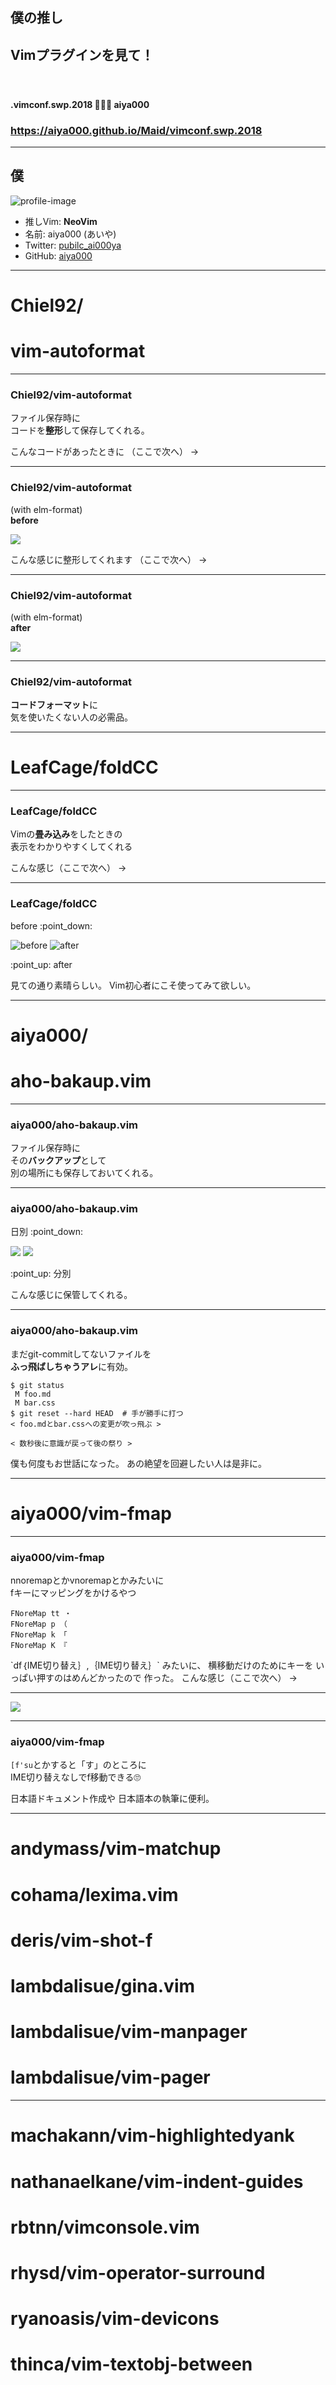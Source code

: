 ## 僕の推し
## Vimプラグインを見て！
　
#### .vimconf.swp.2018 🤟🙄🤟 aiya000
### https://aiya000.github.io/Maid/vimconf.swp.2018

- - - - -

## 僕
![profile-image](profile.png)

- 推しVim: **NeoVim**
- 名前: aiya000 (あいや)
- Twitter: [pubilc\_ai000ya](https://twitter.com/public_ai000ya)
- GitHub: [aiya000](https://github.com/aiya000)

- - - - -

# Chiel92/
# vim-autoformat

- - - - -

### Chiel92/vim-autoformat

ファイル保存時に  
コードを**整形**して保存してくれる。

<aside class="notes">
こんなコードがあったときに  
（ここで次へ） ->
</aside>

- - - - -

### Chiel92/vim-autoformat

(with elm-format)  
**before**

![](autoformat-before.png)

<aside class="notes">
こんな感じに整形してくれます  
（ここで次へ） ->
</aside>

- - - - -

### Chiel92/vim-autoformat

(with elm-format)  
**after**

![](autoformat-after.png)

- - - - -

### Chiel92/vim-autoformat

**コードフォーマット**に  
気を使いたくない人の必需品。

- - - - -

# LeafCage/foldCC

- - - - -

### LeafCage/foldCC

Vimの**畳み込み**をしたときの  
表示をわかりやすくしてくれる

<aside class="notes">
こんな感じ（ここで次へ） ->
</aside>

- - - - -

### LeafCage/foldCC

<p class="left">
before :point_down:
</p>

![before](foldCC-before.png)
![after](foldCC-after.png)

<p class="right">
:point_up: after
</p>

<aside class="notes">
見ての通り素晴らしい。  
Vim初心者にこそ使ってみて欲しい。
</aside>

- - - - -

# aiya000/
# aho-bakaup.vim

- - - - -

### aiya000/aho-bakaup.vim

ファイル保存時に  
その**バックアップ**として  
別の場所にも保存しておいてくれる。

- - - - -

### aiya000/aho-bakaup.vim

<p class="left">
日別 :point_down:
</p>

![](bakaup-directories.png)
![](bakaup-files.png)

<p class="right">
:point_up: 分別
</p>

<aside class="notes">
こんな感じに保管してくれる。
</aside>

- - - - -

### aiya000/aho-bakaup.vim

まだgit-commitしてないファイルを  
**ふっ飛ばしちゃうアレ**に有効。

```shell-session
$ git status
 M foo.md
 M bar.css
$ git reset --hard HEAD  # 手が勝手に打つ
< foo.mdとbar.cssへの変更が吹っ飛ぶ >

< 数秒後に意識が戻って後の祭り >
```

<aside class="notes">
僕も何度もお世話になった。  
あの絶望を回避したい人は是非に。
</aside>

- - - - -

# aiya000/vim-fmap

- - - - -

### aiya000/vim-fmap

nnoremapとかvnoremapとかみたいに  
fキーにマッピングをかけるやつ

```vim
FNoreMap tt ・
FNoreMap p （
FNoreMap k 「
FNoreMap K 『
```

<aside class="notes">
`df｛IME切り替え｝,｛IME切り替え｝`  
みたいに、  
横移動だけのためにキーを  
いっぱい押すのはめんどかったので  
作った。  
こんな感じ（ここで次へ） ->
</aside>

- - - - -

![](vim-fmap.gif)

- - - - -

### aiya000/vim-fmap

`[f'su`とかすると「す」のところに  
IME切り替えなしでf移動できる🙄

<aside class="notes">
日本語ドキュメント作成や  
日本語本の執筆に便利。
</aside>

- - - - -

# andymass/vim-matchup
# cohama/lexima.vim
# deris/vim-shot-f
# lambdalisue/gina.vim
# lambdalisue/vim-manpager
# lambdalisue/vim-pager

- - - - -

# machakann/vim-highlightedyank
# nathanaelkane/vim-indent-guides
# rbtnn/vimconsole.vim
# rhysd/vim-operator-surround
# ryanoasis/vim-devicons
# thinca/vim-textobj-between
